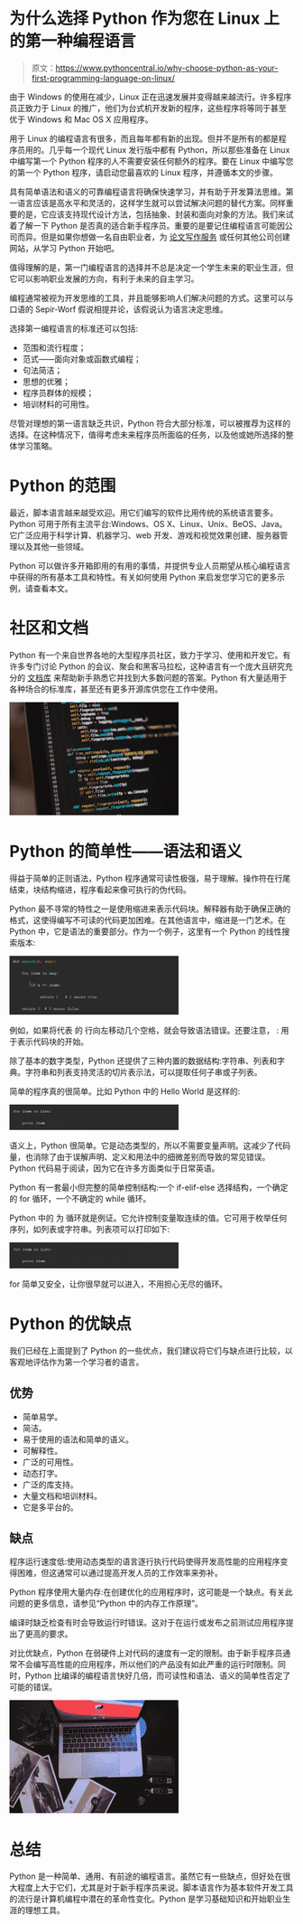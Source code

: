# 为什么选择 Python 作为您在 Linux 上的第一种编程语言

> 原文：<https://www.pythoncentral.io/why-choose-python-as-your-first-programming-language-on-linux/>

由于 Windows 的使用在减少，Linux 正在迅速发展并变得越来越流行。许多程序员正致力于 Linux 的推广，他们为台式机开发新的程序，这些程序将等同于甚至优于 Windows 和 Mac OS X 应用程序。

用于 Linux 的编程语言有很多，而且每年都有新的出现。但并不是所有的都是程序员用的。几乎每一个现代 Linux 发行版中都有 Python，所以那些准备在 Linux 中编写第一个 Python 程序的人不需要安装任何额外的程序。要在 Linux 中编写您的第一个 Python 程序，请启动您最喜欢的 Linux 程序，并遵循本文的步骤。

具有简单语法和语义的可靠编程语言将确保快速学习，并有助于开发算法思维。第一语言应该是高水平和灵活的，这样学生就可以尝试解决问题的替代方案。同样重要的是，它应该支持现代设计方法，包括抽象、封装和面向对象的方法。我们来试着了解一下 Python 是否真的适合新手程序员。重要的是要记住编程语言可能因公司而异。但是如果你想做一名自由职业者，为 [论文写作服务](https://writemypaperbro.com/) 或任何其他公司创建网站，从学习 Python 开始吧。

值得理解的是，第一门编程语言的选择并不总是决定一个学生未来的职业生涯，但它可以影响职业发展的方向，有利于未来的自主学习。

编程通常被视为开发思维的工具，并且能够影响人们解决问题的方式。这里可以与口语的 Sepir-Worf 假说相提并论，该假说认为语言决定思维。

选择第一编程语言的标准还可以包括:

*   范围和流行程度；
*   范式——面向对象或函数式编程；
*   句法简洁；
*   思想的优雅；
*   程序员群体的规模；
*   培训材料的可用性。

尽管对理想的第一语言缺乏共识，Python 符合大部分标准，可以被推荐为这样的选择。在这种情况下，值得考虑未来程序员所面临的任务，以及他或她所选择的整体学习策略。

# **Python 的范围**

最近，脚本语言越来越受欢迎。用它们编写的软件比用传统的系统语言要多。Python 可用于所有主流平台:Windows、OS X、Linux、Unix、BeOS、Java。它广泛应用于科学计算、机器学习、web 开发、游戏和视觉效果创建、服务器管理以及其他一些领域。

Python 可以做许多开箱即用的有用的事情，并提供专业人员期望从核心编程语言中获得的所有基本工具和特性。有关如何使用 Python 来启发您学习它的更多示例，请查看本文。

# **社区和文档**

Python 有一个来自世界各地的大型程序员社区，致力于学习、使用和开发它。有许多专门讨论 Python 的会议、聚会和黑客马拉松，这种语言有一个庞大且研究充分的 [文档库](https://www.python.org/about/gettingstarted/) 来帮助新手熟悉它并找到大多数问题的答案。Python 有大量适用于各种场合的标准库，甚至还有更多开源库[](https://github.com/search?l=Python&q=Python&type=Repositories)供您在工作中使用。

[![documentation](img/190635411f51d92b73f379ff350691a1.png)](https://www.pythoncentral.io/wp-content/uploads/2022/01/chris-ried-ieic5Tq8YMk-unsplash-scaled.jpg)

# **Python 的简单性——语法和语义**

得益于简单的正则语法，Python 程序通常可读性极强，易于理解。操作符在行尾结束，块结构缩进，程序看起来像可执行的伪代码。

Python 最不寻常的特性之一是使用缩进来表示代码块。解释器有助于确保正确的格式，这使得编写不可读的代码更加困难。在其他语言中，缩进是一门艺术。在 Python 中，它是语法的重要部分。作为一个例子，这里有一个 Python 的线性搜索版本:

[![](img/f9bf62afc0825799c3cad6990943a264.png)](https://www.pythoncentral.io/wp-content/uploads/2022/01/linear-search.png)

例如，如果将代表 的 行向左移动几个空格，就会导致语法错误。还要注意， : 用于表示代码块的开始。

除了基本的数字类型，Python 还提供了三种内置的数据结构:字符串、列表和字典。字符串和列表支持灵活的切片表示法，可以提取任何子串或子列表。

简单的程序真的很简单。比如 Python 中的 Hello World 是这样的:

[![](img/458f57e935ef2764031d12af9529b2c8.png)](https://www.pythoncentral.io/wp-content/uploads/2022/01/simple-programs.png)

语义上，Python 很简单。它是动态类型的，所以不需要变量声明。这减少了代码量，也消除了由于误解声明、定义和用法中的细微差别而导致的常见错误。Python 代码易于阅读，因为它在许多方面类似于日常英语。

Python 有一套最小但完整的简单控制结构:一个 if-elif-else 选择结构，一个确定的 for 循环，一个不确定的 while 循环。

Python 中的 为 循环就是例证。它允许控制变量取连续的值。它可用于枚举任何序列，如列表或字符串。列表项可以打印如下:

[![item list](img/f2a4c76ebe845fc0b7143c6a840196b5.png)](https://www.pythoncentral.io/wp-content/uploads/2022/01/list-or-string.png)

for 简单又安全，让你很早就可以进入，不用担心无尽的循环。

# **Python 的优缺点**

我们已经在上面提到了 Python 的一些优点，我们建议将它们与缺点进行比较，以客观地评估作为第一个学习者的语言。

## **优势**

*   简单易学。
*   简洁。
*   易于使用的语法和简单的语义。
*   可解释性。
*   广泛的可用性。
*   动态打字。
*   广泛的库支持。
*   大量文档和培训材料。
*   它是多平台的。

## **缺点**

程序运行速度低:使用动态类型的语言逐行执行代码使得开发高性能的应用程序变得困难，但这通常可以通过提高开发人员的工作效率来弥补。

Python 程序使用大量内存:在创建优化的应用程序时，这可能是一个缺点。有关此问题的更多信息，请参见“Python 中的内存工作原理”。

编译时缺乏检查有时会导致运行时错误。这对于在运行或发布之前测试应用程序提出了更高的要求。

对比优缺点，Python 在弱硬件上对代码的速度有一定的限制。由于新手程序员通常不会编写高性能的应用程序，所以他们的产品没有如此严重的运行时限制。同时，Python 比编译的编程语言快好几倍，而可读性和语法、语义的简单性否定了可能的错误。

[![programing language](img/49daf1f2d39ad211bd8a85cd9b8513bc.png)](https://www.pythoncentral.io/wp-content/uploads/2022/01/boitumelo-phetla-veQfS-T6ROs-unsplash-scaled.jpg)

# **总结**

Python 是一种简单、通用、有前途的编程语言。虽然它有一些缺点，但好处在很大程度上大于它们，尤其是对于新手程序员来说。脚本语言作为基本软件开发工具的流行是计算机编程中潜在的革命性变化。Python 是学习基础知识和开始职业生涯的理想工具。